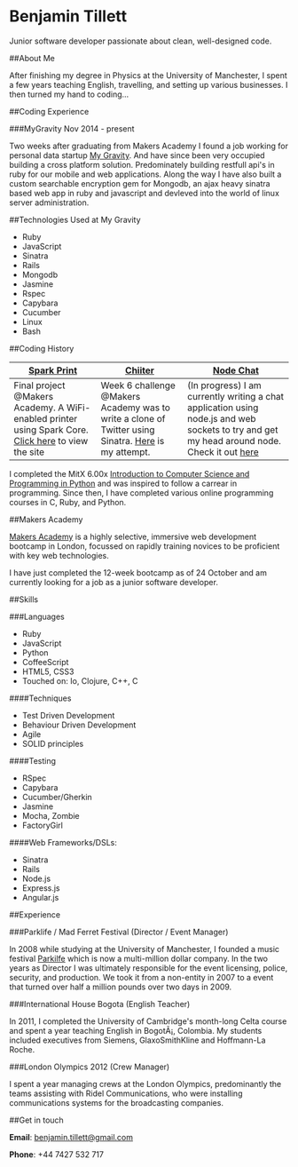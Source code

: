 Benjamin Tillett
================

Junior software developer passionate about clean, well-designed code.

##About Me


After finishing my degree in Physics at the University of Manchester, I spent a few years teaching English, travelling, and setting up various businesses. I then turned my hand to coding...

##Coding Experience

###MyGravity Nov 2014 - present

Two weeks after graduating from Makers Academy I found a job working for personal data startup [My Gravity](https://mygravity.co/). And have since been very occupied building a cross platform solution. Predominately building restfull api's in ruby for our mobile and web applications. Along the way I have also built a custom searchable encryption gem for Mongodb, an ajax heavy sinatra based web app in ruby and javascript and devleved into the world of linux server administration.

##Technologies Used at My Gravity

* Ruby 
* JavaScript 
* Sinatra
* Rails 
* Mongodb 
* Jasmine
* Rspec
* Capybara
* Cucumber
* Linux
* Bash

##Coding History 


| [Spark Print](https://github.com/MakersSpark/Maker-Spark-Server) | [Chiiter](https://github.com/benjamintillett/chitter) | [Node Chat](https://github.com/benjamintillett/node_chat) |
|-----------------|--------- |---------- |
| Final project @Makers Academy. A WiFi-enabled printer using Spark Core. [Click here](http://spark-print-staging.herokuapp.com/) to view the site | Week 6 challenge @Makers Academy was to write a clone of Twitter using Sinatra. [Here](https://benschitter.herokuapp.com/) is my attempt.| (In progress) I am currently writing a chat application using node.js and web sockets to try and get my head around node. Check it out [here](https://cryptic-retreat-7314.herokuapp.com/)

I completed the MitX 6.00x [Introduction to Computer Science and Programming in Python]( 
https://www.edx.org/course/mitx/mitx-6-00-1x-introduction-computer-2841#.VFIWUFOsWwE) and was inspired to follow a carrear in programming. Since then, I have completed various online programming courses in C, Ruby, and Python. 

##Makers Academy

[Makers Academy](http://www.makersacademy.com/) is a highly selective, immersive web development bootcamp in London, focussed on rapidly training novices to be proficient with key web technologies.

I have just completed the 12-week bootcamp as of 24 October and am currently looking for a job as a junior software developer.   


##Skills


###Languages

* Ruby 
* JavaScript
* Python
* CoffeeScript
* HTML5, CSS3
* Touched on: Io, Clojure, C++, C 

####Techniques

* Test Driven Development
* Behaviour Driven Development
* Agile
* SOLID principles 

####Testing

* RSpec
* Capybara 
* Cucumber/Gherkin
* Jasmine 
* Mocha, Zombie
* FactoryGirl

####Web Frameworks/DSLs:

* Sinatra
* Rails 
* Node.js
* Express.js
* Angular.js


##Experience 


###Parklife / Mad Ferret Festival (Director / Event Manager)

In 2008 while studying at the University of Manchester, I founded a music festival [Parkilfe](http://www.parklife.uk.com/index.php) which is now  a multi-million dollar company. In the two years as Director I was ultimately responsible for the event licensing, police, security, and production. We took it from a non-entity in 2007 to a event that turned over half a million pounds over two days in 2009.  


###International House Bogota (English Teacher)

In 2011, I completed the University of Cambridge's month-long Celta course and spent a year teaching English in BogotÃ¡, Colombia. My students included executives from Siemens, GlaxoSmithKline and Hoffmann-La Roche.


###London Olympics 2012 (Crew Manager)

I spent a year managing crews at the London Olympics, predominantly the teams assisting with Ridel Communications, who were installing communications systems for the broadcasting companies.


##Get in touch


**Email**: [benjamin.tillett@gmail.com](mailto:benjamin.tillett@gmail.com)

**Phone**: +44 7427 532 717